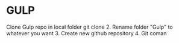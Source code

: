 # GULP
Clone Gulp repo in local folder
 git clone 
2. Rename folder "Gulp" to whatever you want
3. Create new github repository 
4. Git coman
